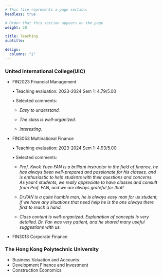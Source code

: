 ```yaml
---
# This file represents a page section.
headless: true

# Order that this section appears on the page.
weight: 30

title: Teaching
subtitle:

design:
  columns: "2"
---
```


### United International College(UIC)

- FIN2023 Financial Management  

  • Teaching evaluation: 2023-2024 Sem 1: 4.79/5.00  
	
  • Selected comments:  
	- *Easy to understand.*  
	
	- *The class is well-organized.*  
	
	- *Interesting.*  

- FIN3053 Multinational Finance  

  •	Teaching evaluation: 2023-2024 Sem 1: 4.93/5.00  
  
  •	Selected comments:  
  
	- *Prof. Kwok Yuen FAN is a brilliant instructor in the field of finance, he has always been well-prepared and passionate for his classes, and is enthusiastic to help students with their questions and concerns. As year4 students, we really appreciate to have classes and consult from Prof. FAN, and we are always grateful for that!*  
	
	- *Dr.FAN is a quite humble man, he is always easy man for us student, if we have any situations that need help he is the one always there first to reach a hand.*  
	
	- *Class content is well-organized. Explanation of concepts is very detailed. Dr. Fan was very patient, and he shared many useful suggestions with us.*  
	
- FIN3013 Corporate Finance

### The Hong Kong Polytechnic University

- Business Valuation and Accounts
- Development Finance and Investment
- Construction Economics
